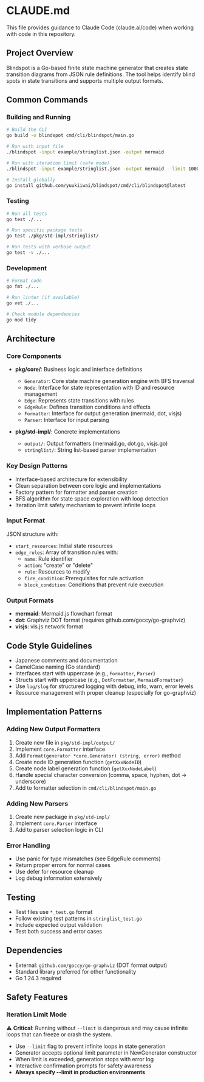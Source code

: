 # CLAUDE.md

This file provides guidance to Claude Code (claude.ai/code) when working with code in this repository.

## Project Overview
Blindspot is a Go-based finite state machine generator that creates state transition diagrams from JSON rule definitions. The tool helps identify blind spots in state transitions and supports multiple output formats.

## Common Commands

### Building and Running
```bash
# Build the CLI
go build -o blindspot cmd/cli/blindspot/main.go

# Run with input file
./blindspot -input example/stringlist.json -output mermaid

# Run with iteration limit (safe mode)
./blindspot -input example/stringlist.json -output mermaid --limit 1000

# Install globally
go install github.com/yuukiiwai/blindspot/cmd/cli/blindspot@latest
```

### Testing
```bash
# Run all tests
go test ./...

# Run specific package tests
go test ./pkg/std-impl/stringlist/

# Run tests with verbose output
go test -v ./...
```

### Development
```bash
# Format code
go fmt ./...

# Run linter (if available)
go vet ./...

# Check module dependencies
go mod tidy
```

## Architecture

### Core Components
- **pkg/core/**: Business logic and interface definitions
  - `Generator`: Core state machine generation engine with BFS traversal
  - `Node`: Interface for state representation with ID and resource management
  - `Edge`: Represents state transitions with rules
  - `EdgeRule`: Defines transition conditions and effects
  - `Formatter`: Interface for output generation (mermaid, dot, visjs)
  - `Parser`: Interface for input parsing

- **pkg/std-impl/**: Concrete implementations
  - `output/`: Output formatters (mermaid.go, dot.go, visjs.go)
  - `stringlist/`: String list-based parser implementation

### Key Design Patterns
- Interface-based architecture for extensibility
- Clean separation between core logic and implementations
- Factory pattern for formatter and parser creation
- BFS algorithm for state space exploration with loop detection
- Iteration limit safety mechanism to prevent infinite loops

### Input Format
JSON structure with:
- `start_resources`: Initial state resources
- `edge_rules`: Array of transition rules with:
  - `name`: Rule identifier
  - `action`: "create" or "delete"
  - `rule`: Resources to modify
  - `fire_condition`: Prerequisites for rule activation
  - `block_condition`: Conditions that prevent rule execution

### Output Formats
- **mermaid**: Mermaid.js flowchart format
- **dot**: Graphviz DOT format (requires github.com/goccy/go-graphviz)
- **visjs**: vis.js network format

## Code Style Guidelines
- Japanese comments and documentation
- CamelCase naming (Go standard)
- Interfaces start with uppercase (e.g., `Formatter`, `Parser`)
- Structs start with uppercase (e.g., `DotFormatter`, `MermaidFormatter`)
- Use `log/slog` for structured logging with debug, info, warn, error levels
- Resource management with proper cleanup (especially for go-graphviz)

## Implementation Patterns

### Adding New Output Formatters
1. Create new file in `pkg/std-impl/output/`
2. Implement `core.Formatter` interface
3. Add `Format(generator *core.Generator) (string, error)` method
4. Create node ID generation function (`getXxxNodeID`)
5. Create node label generation function (`getXxxNodeLabel`)
6. Handle special character conversion (comma, space, hyphen, dot → underscore)
7. Add to formatter selection in `cmd/cli/blindspot/main.go`

### Adding New Parsers
1. Create new package in `pkg/std-impl/`
2. Implement `core.Parser` interface
3. Add to parser selection logic in CLI

### Error Handling
- Use panic for type mismatches (see EdgeRule comments)
- Return proper errors for normal cases
- Use defer for resource cleanup
- Log debug information extensively

## Testing
- Test files use `*_test.go` format
- Follow existing test patterns in `stringlist_test.go`
- Include expected output validation
- Test both success and error cases

## Dependencies
- External: `github.com/goccy/go-graphviz` (DOT format output)
- Standard library preferred for other functionality
- Go 1.24.3 required

## Safety Features
### Iteration Limit Mode
⚠️ **Critical**: Running without `--limit` is dangerous and may cause infinite loops that can freeze or crash the system.

- Use `--limit` flag to prevent infinite loops in state generation
- Generator accepts optional limit parameter in NewGenerator constructor
- When limit is exceeded, generation stops with error log
- Interactive confirmation prompts for safety awareness
- **Always specify --limit in production environments**